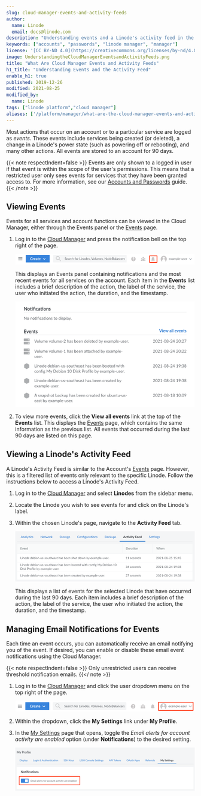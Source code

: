 ```yaml
---
slug: cloud-manager-events-and-activity-feeds
author:
  name: Linode
  email: docs@linode.com
description: "Understanding events and a Linode's activity feed in the Linode Cloud Manager"
keywords: ["accounts", "passwords", "linode manager", "manager"]
license: '[CC BY-ND 4.0](https://creativecommons.org/licenses/by-nd/4.0)'
image: UnderstandingtheCloudManagerEventsandActivityFeeds.png
title: "What Are Cloud Manager Events and Activity Feeds"
h1_title: "Understanding Events and the Activity Feed"
enable_h1: true
published: 2019-12-26
modified: 2021-08-25
modified_by:
  name: Linode
tags: ["linode platform","cloud manager"]
aliases: ['/platform/manager/what-are-the-cloud-manager-events-and-activity-feeds/', '/guides/what-are-the-cloud-manager-events-and-activity-feeds/']
---
```


Most actions that occur on an account or to a particular service are logged as *events*. These events include services being created (or deleted), a change in a Linode's power state (such as powering off or rebooting), and many other actions. All events are stored to an account for 90 days.

{{< note respectIndent=false >}}
Events are only shown to a logged in user if that event is within the scope of the user's permissions. This means that a restricted user only sees events for services that they have been granted access to. For more information, see our [Accounts and Passwords](/docs/products/platform/accounts/guides/manage-users/#users-and-permissions) guide.
{{< /note >}}

## Viewing Events

Events for all services and account functions can be viewed in the Cloud Manager, either through the Events panel or the [Events](https://cloud.linode.com/events) page.

1.  Log in to the [Cloud Manager](https://cloud.linode.com/) and press the notification bell on the top right of the page.

    ![The notification bell icon on the Cloud Manager](cloud-manager-notification-bell.png)

    This displays an Events panel containing notifications and the most recent events for all services on the account. Each item in the **Events** list includes a brief description of the action, the label of the service, the user who initiated the action, the duration, and the timestamp.

    ![The Events panel](cloud-manager-events-panel.png)

1. To view more events, click the **View all events** link at the top of the **Events** list. This displays the [Events](https://cloud.linode.com/events) page, which contains the same information as the previous list. All events that occurred during the last 90 days are listed on this page.

## Viewing a Linode's Activity Feed

A Linode's Activity Feed is similar to the Account's [Events](#events) page. However, this is a filtered list of events only relevant to the specific Linode. Follow the instructions below to access a Linode's Activity Feed.

1.  Log in to the [Cloud Manager](https://cloud.linode.com/) and select **Linodes** from the sidebar menu.

1.  Locate the Linode you wish to see events for and click on the Linode's label.

1. Within the chosen Linode's page, navigate to the **Activity Feed** tab.

    ![A Linode's Activity Feed](linode-activity-feed.png)

    This displays a list of events for the selected Linode that have occurred during the last 90 days. Each item includes a brief description of the action, the label of the service, the user who initiated the action, the duration, and the timestamp.

## Managing Email Notifications for Events

Each time an event occurs, you can automatically receive an email notifying you of the event. If desired, you can enable or disable these email event notifications using the Cloud Manager.

{{< note respectIndent=false >}}
Only unrestricted users can receive threshold notification emails.
{{</ note >}}

1.  Log in to the [Cloud Manager](https://cloud.linode.com/) and click the user dropdown menu on the top right of the page.

    ![The username dropdown link on the Cloud Manager](cloud-manager-user-dropdown.png)

1.  Within the dropdown, click the **My Settings** link under **My Profile**.

1. In the [My Settings](https://cloud.linode.com/profile/settings) page that opens, toggle the *Email alerts for account activity are enabled* option (under **Notifications**) to the desired setting.

    ![The email alerts toggle button](cloud-manager-notification-settings.png)
